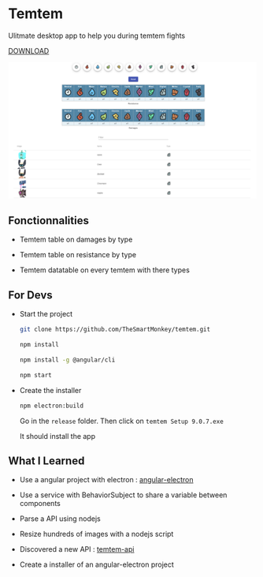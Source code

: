 # Temtem

Ulitmate desktop app to help you during temtem fights

[DOWNLOAD](https://github.com/TheSmartMonkey/temtem/releases)

![APP IMAGE](https://github.com/TheSmartMonkey/temtem/blob/master/.github/temtem-app.PNG)

## Fonctionnalities

* Temtem table on damages by type

* Temtem table on resistance by type

* Temtem datatable on every temtem with there types

## For Devs

* Start the project

    ```bash
    git clone https://github.com/TheSmartMonkey/temtem.git
    ```

    ```bash
    npm install
    ```

    ```bash
    npm install -g @angular/cli
    ```

    ```bash
    npm start
    ```

* Create the installer

    ```bash
    npm electron:build
    ```

    Go in the `release` folder. Then click on `temtem Setup 9.0.7.exe`

    It should install the app

## What I Learned

* Use a angular project with electron : [angular-electron](https://github.com/maximegris/angular-electron)

* Use a service with BehaviorSubject to share a variable between components

* Parse a API using nodejs

* Resize hundreds of images with a nodejs script

* Discovered a new API : [temtem-api](https://github.com/maael/temtem-api)

* Create a installer of an angular-electron project
